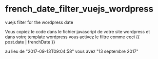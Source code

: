 # french_date_filter_vuejs_wordpress
vuejs filter for the wordpress date


Vous copiez le code dans le fichier javascript de votre site wordpress 
et dans votre template wordpress vous activez le filtre comme ceci {{ post.date | frenchDate }}

au lieu de "2017-09-13T09:04:58" vous avez "13 septembre 2017"
